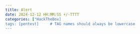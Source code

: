 ```yaml
---
title: Alert
date: 2024-12-12 HH:MM:SS +/-TTTT
categories: ["HackTheBox]
tags: [pentest]     # TAG names should always be lowercase
---
```

